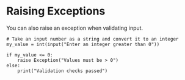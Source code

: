 # Raising Exceptions

You can also raise an exception when validating input.

```
# Take an input number as a string and convert it to an integer
my_value = int(input("Enter an integer greater than 0"))

if my_value <= 0:
    raise Exception("Values must be > 0")
else:
    print("Validation checks passed")
```
